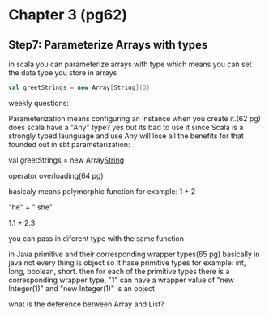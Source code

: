# Chapter 3 (pg62)

## Step7: Parameterize Arrays with types

in scala you can parameterize arrays with type 
which means you can set the data type you store in arrays

```scala
val greetStrings = new Array[String](3)
```

weekly questions:

Parameterization means configuring an instance when you create it.(62 pg)
does scala have a "Any" type?
yes but its bad to use it since Scala is a strongly typed launguage and use Any will lose all the benefits for that
founded out in sbt
parameterization:

val greetStrings = new Array[String](3)



operator overloading(64 pg)

basicaly means polymorphic function
for example:
1 + 2

"he" + " she"

1.1 + 2.3

you can pass in diferent type with the same function 



in Java primitive and their corresponding wrapper types(65 pg)
basically in java not every thing is object so it hase primitive types for example: int, long, boolean, short.
then for each of the primitive types there is a corresponding wrapper type, "1" can have a wrapper value of "new Integer(1)"
and "new Integer(1)" is an object


what is the deference between Array and List?
